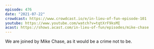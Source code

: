```yaml
---
episode: 476
date: "2021-07-22"
crowdcast: https://www.crowdcast.io/e/in-lieu-of-fun-episode-101
youtube: https://www.youtube.com/watch?v=tqtXrF9ksMI
acast: https://shows.acast.com/in-lieu-of-fun/episodes/mike-chase
---
```

We are joined by Mike Chase, as it would be a crime not to be.
